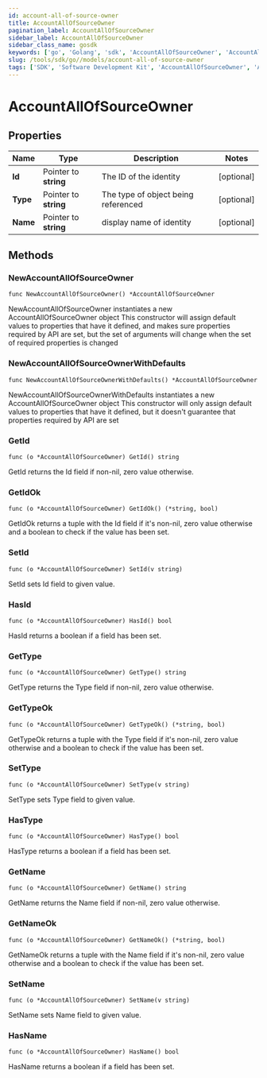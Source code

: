 ```yaml
---
id: account-all-of-source-owner
title: AccountAllOfSourceOwner
pagination_label: AccountAllOfSourceOwner
sidebar_label: AccountAllOfSourceOwner
sidebar_class_name: gosdk
keywords: ['go', 'Golang', 'sdk', 'AccountAllOfSourceOwner', 'AccountAllOfSourceOwner'] 
slug: /tools/sdk/go//models/account-all-of-source-owner
tags: ['SDK', 'Software Development Kit', 'AccountAllOfSourceOwner', 'AccountAllOfSourceOwner']
---
```


# AccountAllOfSourceOwner

## Properties

Name | Type | Description | Notes
------------ | ------------- | ------------- | -------------
**Id** | Pointer to **string** | The ID of the identity | [optional] 
**Type** | Pointer to **string** | The type of object being referenced | [optional] 
**Name** | Pointer to **string** | display name of identity | [optional] 

## Methods

### NewAccountAllOfSourceOwner

`func NewAccountAllOfSourceOwner() *AccountAllOfSourceOwner`

NewAccountAllOfSourceOwner instantiates a new AccountAllOfSourceOwner object
This constructor will assign default values to properties that have it defined,
and makes sure properties required by API are set, but the set of arguments
will change when the set of required properties is changed

### NewAccountAllOfSourceOwnerWithDefaults

`func NewAccountAllOfSourceOwnerWithDefaults() *AccountAllOfSourceOwner`

NewAccountAllOfSourceOwnerWithDefaults instantiates a new AccountAllOfSourceOwner object
This constructor will only assign default values to properties that have it defined,
but it doesn't guarantee that properties required by API are set

### GetId

`func (o *AccountAllOfSourceOwner) GetId() string`

GetId returns the Id field if non-nil, zero value otherwise.

### GetIdOk

`func (o *AccountAllOfSourceOwner) GetIdOk() (*string, bool)`

GetIdOk returns a tuple with the Id field if it's non-nil, zero value otherwise
and a boolean to check if the value has been set.

### SetId

`func (o *AccountAllOfSourceOwner) SetId(v string)`

SetId sets Id field to given value.

### HasId

`func (o *AccountAllOfSourceOwner) HasId() bool`

HasId returns a boolean if a field has been set.

### GetType

`func (o *AccountAllOfSourceOwner) GetType() string`

GetType returns the Type field if non-nil, zero value otherwise.

### GetTypeOk

`func (o *AccountAllOfSourceOwner) GetTypeOk() (*string, bool)`

GetTypeOk returns a tuple with the Type field if it's non-nil, zero value otherwise
and a boolean to check if the value has been set.

### SetType

`func (o *AccountAllOfSourceOwner) SetType(v string)`

SetType sets Type field to given value.

### HasType

`func (o *AccountAllOfSourceOwner) HasType() bool`

HasType returns a boolean if a field has been set.

### GetName

`func (o *AccountAllOfSourceOwner) GetName() string`

GetName returns the Name field if non-nil, zero value otherwise.

### GetNameOk

`func (o *AccountAllOfSourceOwner) GetNameOk() (*string, bool)`

GetNameOk returns a tuple with the Name field if it's non-nil, zero value otherwise
and a boolean to check if the value has been set.

### SetName

`func (o *AccountAllOfSourceOwner) SetName(v string)`

SetName sets Name field to given value.

### HasName

`func (o *AccountAllOfSourceOwner) HasName() bool`

HasName returns a boolean if a field has been set.


